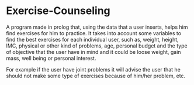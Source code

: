 # Exercise-Counseling
A program made in prolog that, using the data that a user inserts, helps him find exercises for him to practice.
It takes into account some variables to find the best exercises for each individual user, such as, weight, height, IMC,
physical or other kind of problems, age, personal budget and the type of objective that the user have in mind and it could be loose weight,
gain mass, well being or personal interest.

For example if the user have joint problems it will advise the user that he should not make some type of exercises because of 
him/her problem, etc.
